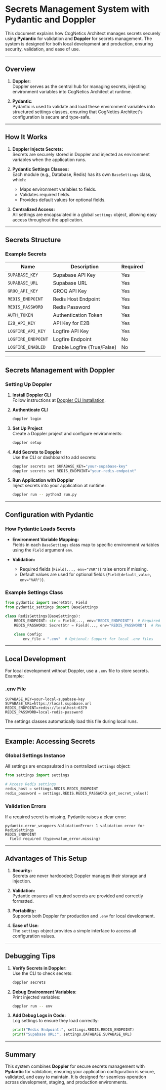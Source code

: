 # Secrets Management System with Pydantic and Doppler

This document explains how CogNetics Architect manages secrets securely using **Pydantic** for validation and **Doppler** for secrets management. The system is designed for both local development and production, ensuring security, validation, and ease of use.

---

## Overview

1. **Doppler:**  
   Doppler serves as the central hub for managing secrets, injecting environment variables into CogNetics Architect at runtime.
   
2. **Pydantic:**  
   Pydantic is used to validate and load these environment variables into structured settings classes, ensuring that CogNetics Architect's configuration is secure and type-safe.

---

## How It Works

1. **Doppler Injects Secrets:**  
   Secrets are securely stored in Doppler and injected as environment variables when the application runs.

2. **Pydantic Settings Classes:**  
   Each module (e.g., Database, Redis) has its own `BaseSettings` class, which:
   - Maps environment variables to fields.
   - Validates required fields.
   - Provides default values for optional fields.

3. **Centralized Access:**  
   All settings are encapsulated in a global `settings` object, allowing easy access throughout the application.

---

## Secrets Structure

### **Example Secrets**

| Name                | Description                          | Required |
|---------------------|--------------------------------------|----------|
| `SUPABASE_KEY`      | Supabase API Key                    | Yes      |
| `SUPABASE_URL`      | Supabase URL                        | Yes      |
| `GROQ_API_KEY`      | GROQ API Key                        | Yes      |
| `REDIS_ENDPOINT`    | Redis Host Endpoint                 | Yes      |
| `REDIS_PASSWORD`    | Redis Password                      | Yes      |
| `AUTH_TOKEN`        | Authentication Token                | Yes      |
| `E2B_API_KEY`       | API Key for E2B                     | Yes      |
| `LOGFIRE_API_KEY`   | Logfire API Key                     | Yes      |
| `LOGFIRE_ENDPOINT`  | Logfire Endpoint                    | No       |
| `LOGFIRE_ENABLED`   | Enable Logfire (True/False)         | No       |

---

## Secrets Management with Doppler

### **Setting Up Doppler**

1. **Install Doppler CLI**  
   Follow instructions at [Doppler CLI Installation](https://docs.doppler.com/docs/cli).

2. **Authenticate CLI**  
   ```bash
   doppler login
   ```

3. **Set Up Project**  
   Create a Doppler project and configure environments:
   ```bash
   doppler setup
   ```

4. **Add Secrets to Doppler**  
   Use the CLI or dashboard to add secrets:
   ```bash
   doppler secrets set SUPABASE_KEY="your-supabase-key"
   doppler secrets set REDIS_ENDPOINT="your-redis-endpoint"
   ```

5. **Run Application with Doppler**  
   Inject secrets into your application at runtime:
   ```bash
   doppler run -- python3 run.py
   ```

---

## Configuration with Pydantic

### **How Pydantic Loads Secrets**

- **Environment Variable Mapping:**  
  Fields in each `BaseSettings` class map to specific environment variables using the `Field` argument `env`.

- **Validation:**  
  - Required fields (`Field(..., env="VAR")`) raise errors if missing.
  - Default values are used for optional fields (`Field(default_value, env="VAR")`).

### **Example Settings Class**

```python
from pydantic import SecretStr, Field
from pydantic_settings import BaseSettings

class RedisSettings(BaseSettings):
    REDIS_ENDPOINT: str = Field(..., env="REDIS_ENDPOINT")  # Required
    REDIS_PASSWORD: SecretStr = Field(..., env="REDIS_PASSWORD")  # Required

    class Config:
        env_file = ".env"  # Optional: Support for local .env files
```

---

## Local Development

For local development without Doppler, use a `.env` file to store secrets. Example:

### **.env File**
```plaintext
SUPABASE_KEY=your-local-supabase-key
SUPABASE_URL=https://local.supabase.url
REDIS_ENDPOINT=redis://localhost:6379
REDIS_PASSWORD=local-redis-password
```

The settings classes automatically load this file during local runs.

---

## Example: Accessing Secrets

### **Global Settings Instance**

All settings are encapsulated in a centralized `settings` object:
```python
from settings import settings

# Access Redis settings
redis_host = settings.REDIS.REDIS_ENDPOINT
redis_password = settings.REDIS.REDIS_PASSWORD.get_secret_value()
```

### **Validation Errors**

If a required secret is missing, Pydantic raises a clear error:
```
pydantic.error_wrappers.ValidationError: 1 validation error for RedisSettings
REDIS_ENDPOINT
  field required (type=value_error.missing)
```

---

## Advantages of This Setup

1. **Security:**  
   Secrets are never hardcoded; Doppler manages their storage and injection.

2. **Validation:**  
   Pydantic ensures all required secrets are provided and correctly formatted.

3. **Portability:**  
   Supports both Doppler for production and `.env` for local development.

4. **Ease of Use:**  
   The `settings` object provides a simple interface to access all configuration values.

---

## Debugging Tips

1. **Verify Secrets in Doppler:**  
   Use the CLI to check secrets:
   ```bash
   doppler secrets
   ```

2. **Debug Environment Variables:**  
   Print injected variables:
   ```bash
   doppler run -- env
   ```

3. **Add Debug Logs in Code:**  
   Log settings to ensure they load correctly:
   ```python
   print("Redis Endpoint:", settings.REDIS.REDIS_ENDPOINT)
   print("Supabase URL:", settings.DATABASE.SUPABASE_URL)
   ```

---

## Summary

This system combines **Doppler** for secure secrets management with **Pydantic** for validation, ensuring your application configuration is secure, validated, and easy to maintain. It is designed for seamless operation across development, staging, and production environments.